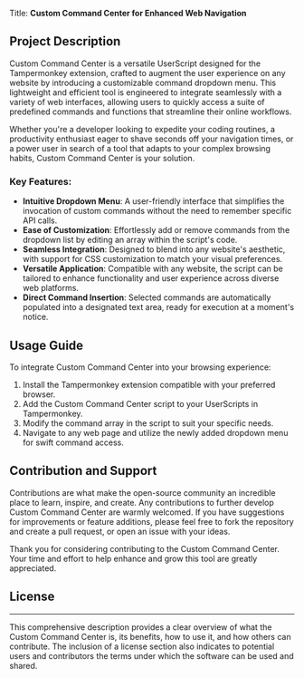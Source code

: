 Title: **Custom Command Center for Enhanced Web Navigation**

## Project Description

Custom Command Center is a versatile UserScript designed for the Tampermonkey extension, crafted to augment the user experience on any website by introducing a customizable command dropdown menu. This lightweight and efficient tool is engineered to integrate seamlessly with a variety of web interfaces, allowing users to quickly access a suite of predefined commands and functions that streamline their online workflows.

Whether you're a developer looking to expedite your coding routines, a productivity enthusiast eager to shave seconds off your navigation times, or a power user in search of a tool that adapts to your complex browsing habits, Custom Command Center is your solution.

### Key Features:
- **Intuitive Dropdown Menu**: A user-friendly interface that simplifies the invocation of custom commands without the need to remember specific API calls.
- **Ease of Customization**: Effortlessly add or remove commands from the dropdown list by editing an array within the script's code.
- **Seamless Integration**: Designed to blend into any website's aesthetic, with support for CSS customization to match your visual preferences.
- **Versatile Application**: Compatible with any website, the script can be tailored to enhance functionality and user experience across diverse web platforms.
- **Direct Command Insertion**: Selected commands are automatically populated into a designated text area, ready for execution at a moment's notice.

## Usage Guide

To integrate Custom Command Center into your browsing experience:
1. Install the Tampermonkey extension compatible with your preferred browser.
2. Add the Custom Command Center script to your UserScripts in Tampermonkey.
3. Modify the command array in the script to suit your specific needs.
4. Navigate to any web page and utilize the newly added dropdown menu for swift command access.

## Contribution and Support

Contributions are what make the open-source community an incredible place to learn, inspire, and create. Any contributions to further develop Custom Command Center are warmly welcomed. If you have suggestions for improvements or feature additions, please feel free to fork the repository and create a pull request, or open an issue with your ideas.

Thank you for considering contributing to the Custom Command Center. Your time and effort to help enhance and grow this tool are greatly appreciated.

## License



---

This comprehensive description provides a clear overview of what the Custom Command Center is, its benefits, how to use it, and how others can contribute. The inclusion of a license section also indicates to potential users and contributors the terms under which the software can be used and shared.
